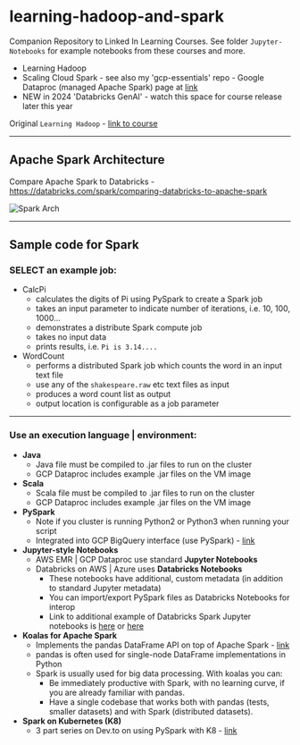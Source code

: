 # learning-hadoop-and-spark

Companion Repository to Linked In Learning Courses. See folder `Jupyter-Notebooks` for example notebooks from these courses and more.
- Learning Hadoop
- Scaling Cloud Spark - see also my 'gcp-essentials' repo - Google Dataproc (managed Apache Spark) page at [link](https://github.com/lynnlangit/gcp-essentials/blob/master/4_data/4c_Dataproc/readme.md)
- NEW in 2024 'Databricks GenAI' - watch this space for course release later this year
  
Original `Learning Hadoop` - [link to course](https://www.lynda.com/Hadoop-tutorials/Hadoop-Fundamentals/191942-2.html)

---

## Apache Spark Architecture

Compare Apache Spark to Databricks - https://databricks.com/spark/comparing-databricks-to-apache-spark  

![Spark Arch](../images/spark-arch.png)

---

## Sample code for Spark

### SELECT an example job:
- CalcPi
    - calculates the digits of Pi using PySpark to create a Spark job
    - takes an input parameter to indicate number of iterations, i.e. 10, 100, 1000...
    - demonstrates a distribute Spark compute job
    - takes no input data
    - prints results, i.e. `Pi is 3.14....`
- WordCount
    - performs a distributed Spark job which counts the word in an input text file
    - use any of the `shakespeare.raw` etc text files as input
    - produces a word count list as output
    - output location is configurable as a job parameter

---

### Use an execution language | environment:
- **Java**
    - Java file must be compiled to .jar files to run on the cluster
    - GCP Dataproc includes example .jar files on the VM image
- **Scala**
    - Scala file must be compiled to .jar files to run on the cluster
    - GCP Dataproc includes example .jar files on the VM image
- **PySpark**
    - Note if you cluster is running Python2 or Python3 when running your script
    - Integrated into GCP BigQuery interface (use PySpark) - [link](https://cloud.google.com/blog/products/data-analytics/spark-jobs-that-autoscale-and-made-seamless-for-all-data-users)
- **Jupyter-style Notebooks**
    - AWS EMR | GCP Dataproc use standard **Jupyter Notebooks**
    - Databricks on AWS | Azure uses **Databricks Notebooks**
        - These notebooks have additional, custom metadata (in addition to standard Jupyter metadata)
        - You can import/export PySpark files as Databricks Notebooks for interop
        - Link to additional example of Databricks Spark Jupyter notebooks is [here](https://github.com/dennyglee/databricks) or [here](https://databricks.com/resources?_sft_resource_type=example-notebook#databricks-jump-start)
 - **Koalas for Apache Spark**
     - Implements the pandas DataFrame API on top of Apache Spark - [link](https://github.com/databricks/koalas)
     - pandas is often used for single-node DataFrame implementations in Python
     - Spark is usually used for big data processing. With koalas you can:
         - Be immediately productive with Spark, with no learning curve, if you are already familiar with pandas.
         - Have a single codebase that works both with pandas (tests, smaller datasets) and with Spark (distributed datasets).
 - **Spark on Kubernetes (K8)**
    - 3 part series on Dev.to on using PySpark with K8 - [link](https://dev.to/psclgllt/series/12135)
